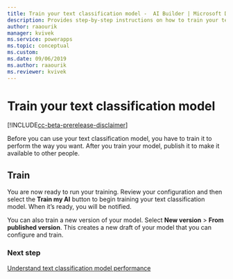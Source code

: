 ```yaml
---
title: Train your text classification model -  AI Builder | Microsoft Docs
description: Provides step-by-step instructions on how to train your text classification model
author: raaourik 
manager: kvivek
ms.service: powerapps
ms.topic: conceptual
ms.custom: 
ms.date: 09/06/2019
ms.author: raaourik 
ms.reviewer: kvivek
---
```


# Train your text classification model

[!INCLUDE[cc-beta-prerelease-disclaimer](./includes/cc-beta-prerelease-disclaimer.md)]

Before you can use your text classification model, you have to train it to perform the way you want. After you train your model, publish it to make it available to other people.

## Train

You are now ready to run your training. Review your configuration and then select the **Train my AI** button to begin training your text classification model. When it’s ready, you will be notified.

You can also train a new version of your model.  Select **New version** > **From published version**.  This creates a new draft of your model that you can configure and train.

### Next step

[Understand text classification model performance](text-classification-performance.md) 
